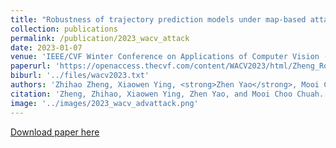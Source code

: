 ```yaml
---
title: "Robustness of trajectory prediction models under map-based attacks"
collection: publications
permalink: /publication/2023_wacv_attack
date: 2023-01-07
venue: 'IEEE/CVF Winter Conference on Applications of Computer Vision (WACV), 2023'
paperurl: 'https://openaccess.thecvf.com/content/WACV2023/html/Zheng_Robustness_of_Trajectory_Prediction_Models_Under_Map-Based_Attacks_WACV_2023_paper.html'
biburl: '../files/wacv2023.txt'
authors: 'Zhihao Zheng, Xiaowen Ying, <strong>Zhen Yao</strong>, Mooi Choo Chuah'
citation: 'Zheng, Zhihao, Xiaowen Ying, Zhen Yao, and Mooi Choo Chuah. "Robustness of trajectory prediction models under map-based attacks." Proceedings of the IEEE/CVF Winter Conference on Applications of Computer Vision (WACV), 2023.'
image: '../images/2023_wacv_advattack.png'
---
```


[Download paper here](https://openaccess.thecvf.com/content/WACV2023/papers/Zheng_Robustness_of_Trajectory_Prediction_Models_Under_Map-Based_Attacks_WACV_2023_paper.pdf)
